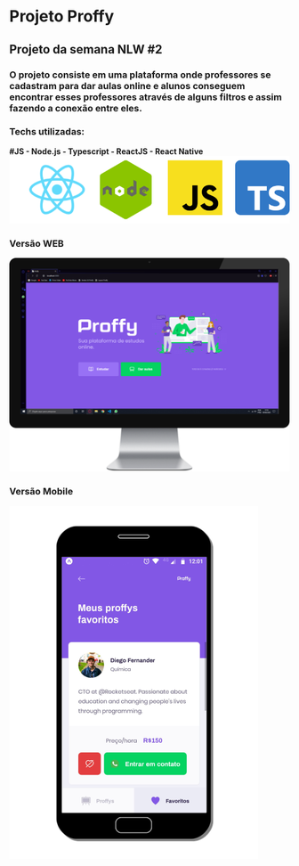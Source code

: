 # Projeto Proffy

## Projeto da semana NLW #2

### O projeto consiste em uma plataforma onde professores se cadastram para dar aulas online e alunos conseguem encontrar esses professores através de alguns filtros e assim fazendo a conexão entre eles.

### Techs utilizadas:
<strong>#JS - Node.js - Typescript - ReactJS - React Native </strong>
![techs](./images/Logos.png)

### Versão WEB
![pc](./images/PC.png)

### Versão Mobile
![pc](./images/Cel.png)

